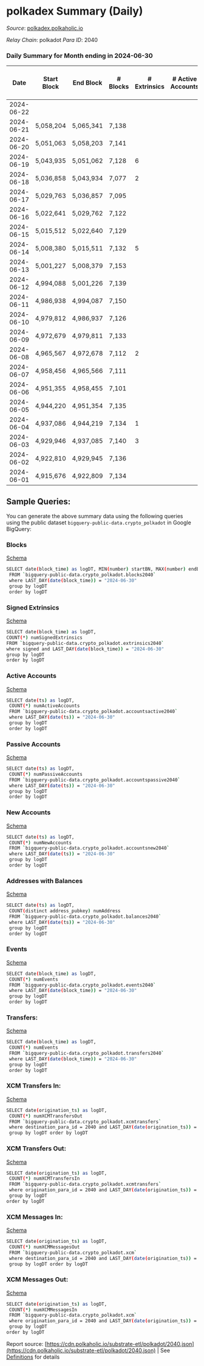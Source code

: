 # polkadex Summary (Daily)

_Source_: [polkadex.polkaholic.io](https://polkadex.polkaholic.io)

*Relay Chain*: polkadot
*Para ID*: 2040



### Daily Summary for Month ending in 2024-06-30


| Date    | Start Block | End Block | # Blocks | # Extrinsics | # Active Accounts | # Passive Accounts | # New Accounts | # Addresses | # Events  | # Transfers ($USD) | # XCM Transfers In ($USD) | # XCM Transfers Out ($USD) | # XCM In | # XCM Out | Issues |
|---------|-------------|-----------|----------|--------------|-------------------|--------------------|----------------|-------------|-----------|--------------------|---------------------------|----------------------------|----------|-----------|--------|
| 2024-06-22 |  |  |  |  |  |  |  |  |  |   |   |   |  |  |  |
| 2024-06-21 | 5,058,204 | 5,065,341 | 7,138 |  |  |  |  | 4 | 21,551 |   |   |   |  |  |  |
| 2024-06-20 | 5,051,063 | 5,058,203 | 7,141 |  |  |  |  | 4 | 21,560 |   |   |   |  |  |  |
| 2024-06-19 | 5,043,935 | 5,051,062 | 7,128 | 6 |  |  |  | 4 | 21,503 |   |   |   |  |  |  |
| 2024-06-18 | 5,036,858 | 5,043,934 | 7,077 | 2 |  |  |  | 4 | 21,349 |   |   |   |  |  |  |
| 2024-06-17 | 5,029,763 | 5,036,857 | 7,095 |  |  |  |  | 4 | 21,356 |   |   |   |  |  |  |
| 2024-06-16 | 5,022,641 | 5,029,762 | 7,122 |  |  |  |  | 4 | 21,402 |   |   |   |  |  |  |
| 2024-06-15 | 5,015,512 | 5,022,640 | 7,129 |  |  |  |  | 4 | 21,458 |   |   |   |  |  |  |
| 2024-06-14 | 5,008,380 | 5,015,511 | 7,132 | 5 |  |  |  | 4 | 21,484 |   |   |   |  |  |  |
| 2024-06-13 | 5,001,227 | 5,008,379 | 7,153 |  |  |  |  | 4 | 21,665 |   |   |   |  |  |  |
| 2024-06-12 | 4,994,088 | 5,001,226 | 7,139 |  |  |  |  | 4 | 21,442 |   |   |   |  |  |  |
| 2024-06-11 | 4,986,938 | 4,994,087 | 7,150 |  |  |  |  | 4 | 21,579 |   |   |   |  |  |  |
| 2024-06-10 | 4,979,812 | 4,986,937 | 7,126 |  |  |  |  | 4 | 21,517 |   |   |   |  |  |  |
| 2024-06-09 | 4,972,679 | 4,979,811 | 7,133 |  |  |  |  | 4 | 21,428 |   |   |   |  |  |  |
| 2024-06-08 | 4,965,567 | 4,972,678 | 7,112 | 2 |  |  |  | 4 | 21,376 |   |   |   |  |  |  |
| 2024-06-07 | 4,958,456 | 4,965,566 | 7,111 |  |  |  |  | 4 | 21,450 |   |   |   |  |  |  |
| 2024-06-06 | 4,951,355 | 4,958,455 | 7,101 |  |  |  |  | 4 | 21,441 |   |   |   |  |  |  |
| 2024-06-05 | 4,944,220 | 4,951,354 | 7,135 |  |  |  |  | 4 | 21,514 | 1  |   |   |  |  |  |
| 2024-06-04 | 4,937,086 | 4,944,219 | 7,134 | 1 |  |  |  | 4 | 21,492 | 3  |   |   |  |  |  |
| 2024-06-03 | 4,929,946 | 4,937,085 | 7,140 | 3 |  |  |  | 2 | 21,564 |   |   |   |  |  |  |
| 2024-06-02 | 4,922,810 | 4,929,945 | 7,136 |  |  |  |  | 1 | 21,472 |   |   |   |  |  |  |
| 2024-06-01 | 4,915,676 | 4,922,809 | 7,134 |  |  |  |  | 1 | 21,430 |   |   |   |  |  |  |

## Sample Queries:
You can generate the above summary data using the following queries using the public dataset `bigquery-public-data.crypto_polkadot` in Google BigQuery:


### Blocks 

[Schema](https://github.com/colorfulnotion/substrate-etl/blob/main/schema/blocks.json)

```bash
SELECT date(block_time) as logDT, MIN(number) startBN, MAX(number) endBN, COUNT(*) numBlocks 
 FROM `bigquery-public-data.crypto_polkadot.blocks2040`  
 where LAST_DAY(date(block_time)) = "2024-06-30" 
 group by logDT 
 order by logDT
```

### Signed Extrinsics 

[Schema](https://github.com/colorfulnotion/substrate-etl/blob/main/schema/extrinsics.json)

```bash
SELECT date(block_time) as logDT, 
COUNT(*) numSignedExtrinsics 
FROM `bigquery-public-data.crypto_polkadot.extrinsics2040`  
where signed and LAST_DAY(date(block_time)) = "2024-06-30" 
group by logDT 
order by logDT
```

### Active Accounts 

[Schema](https://github.com/colorfulnotion/substrate-etl/blob/main/schema/accountsactive.json)

```bash
SELECT date(ts) as logDT, 
 COUNT(*) numActiveAccounts 
 FROM `bigquery-public-data.crypto_polkadot.accountsactive2040` 
 where LAST_DAY(date(ts)) = "2024-06-30" 
 group by logDT 
 order by logDT
```

### Passive Accounts 

[Schema](https://github.com/colorfulnotion/substrate-etl/blob/main/schema/accountspassive.json)

```bash
SELECT date(ts) as logDT, 
 COUNT(*) numPassiveAccounts 
 FROM `bigquery-public-data.crypto_polkadot.accountspassive2040` 
 where LAST_DAY(date(ts)) = "2024-06-30" 
 group by logDT 
 order by logDT
```

### New Accounts 

[Schema](https://github.com/colorfulnotion/substrate-etl/blob/main/schema/accountsnew.json)

```bash
SELECT date(ts) as logDT, 
 COUNT(*) numNewAccounts 
 FROM `bigquery-public-data.crypto_polkadot.accountsnew2040` 
 where LAST_DAY(date(ts)) = "2024-06-30" 
 group by logDT
 order by logDT
```

### Addresses with Balances 

[Schema](https://github.com/colorfulnotion/substrate-etl/blob/main/schema/balances.json)

```bash
SELECT date(ts) as logDT,
 COUNT(distinct address_pubkey) numAddress 
 FROM `bigquery-public-data.crypto_polkadot.balances2040` 
 where LAST_DAY(date(ts)) = "2024-06-30" 
 group by logDT 
 order by logDT
```

### Events 

[Schema](https://github.com/colorfulnotion/substrate-etl/blob/main/schema/events.json)

```bash
SELECT date(block_time) as logDT, 
 COUNT(*) numEvents 
 FROM `bigquery-public-data.crypto_polkadot.events2040` 
 where LAST_DAY(date(block_time)) = "2024-06-30" 
 group by logDT 
 order by logDT
```

### Transfers:

[Schema](https://github.com/colorfulnotion/substrate-etl/blob/main/schema/transfers.json)

```bash
SELECT date(block_time) as logDT, 
 COUNT(*) numEvents 
 FROM `bigquery-public-data.crypto_polkadot.transfers2040` 
 where LAST_DAY(date(block_time)) = "2024-06-30" 
 group by logDT 
 order by logDT
```

### XCM Transfers In: 

[Schema](https://github.com/colorfulnotion/substrate-etl/blob/main/schema/xcmtransfers.json)

```bash
SELECT date(origination_ts) as logDT, 
 COUNT(*) numXCMTransfersOut 
 FROM `bigquery-public-data.crypto_polkadot.xcmtransfers` 
 where destination_para_id = 2040 and LAST_DAY(date(origination_ts)) = "2024-06-30" 
 group by logDT order by logDT
```

### XCM Transfers Out: 

[Schema](https://github.com/colorfulnotion/substrate-etl/blob/main/schema/xcmtransfers.json)

```bash
SELECT date(origination_ts) as logDT, 
 COUNT(*) numXCMTransfersIn 
 FROM `bigquery-public-data.crypto_polkadot.xcmtransfers` 
 where origination_para_id = 2040 and LAST_DAY(date(origination_ts)) = "2024-06-30" 
 group by logDT 
order by logDT
```

### XCM Messages In: 

[Schema](https://github.com/colorfulnotion/substrate-etl/blob/main/schema/xcm.json)

```bash
SELECT date(origination_ts) as logDT, 
 COUNT(*) numXCMMessagesOut 
 FROM `bigquery-public-data.crypto_polkadot.xcm` 
 where destination_para_id = 2040 and LAST_DAY(date(origination_ts)) = "2024-06-30" 
 group by logDT order by logDT
```

### XCM Messages Out: 

[Schema](https://github.com/colorfulnotion/substrate-etl/blob/main/schema/xcm.json)

```bash
SELECT date(origination_ts) as logDT, 
 COUNT(*) numXCMMessagesIn 
 FROM `bigquery-public-data.crypto_polkadot.xcm` 
 where origination_para_id = 2040 and LAST_DAY(date(origination_ts)) = "2024-06-30" 
 group by logDT 
order by logDT
```


Report source: [https://cdn.polkaholic.io/substrate-etl/polkadot/2040.json](https://cdn.polkaholic.io/substrate-etl/polkadot/2040.json) | See [Definitions](/DEFINITIONS.md) for details
